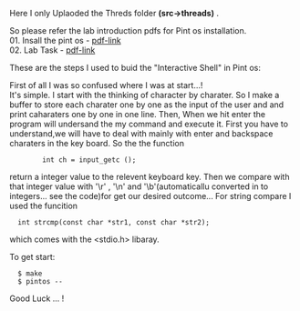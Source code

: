 Here I only Uplaoded the Threds folder **(src->threads)** . <br>

So please refer the lab introduction pdfs for Pint os installation. <br>
      01. Insall the pint os - [pdf-link](https://github.com/nilum2002/PintOS/blob/master/labpdf/OS%20Prerequisite%20-%20Installing%20Pintos%20OS.pdf)<br> 
      02. Lab Task - [pdf-link](labpdf/Interactive_Shell.pdf)<br> 

These are the steps I used to buid the "Interactive Shell" in Pint os:<br>

First of all I was so confused where I was at start...! <br>
It's simple. I start with the thinking of character by charater. So I make a buffer to store each charater one by one as the input of the user and and print caharaters one by one in one line. Then, When we hit enter the program will undersand the my command and execute it. First you have to understand,we will have to deal with mainly with enter and backspace charaters in the key board.
So the the function 

            int ch = input_getc ();
return a integer value to the relevent keyboard key. 
Then we compare with that integer value with '\r' , '\n' and '\b'(automaticallu converted in to integers... see the code)for get our desired outcome...
For string compare I used the funcition 

      int strcmp(const char *str1, const char *str2);
      
which comes with the <stdio.h> libaray. 



To get start:

      $ make 
      $ pintos --


Good Luck ... ! 
